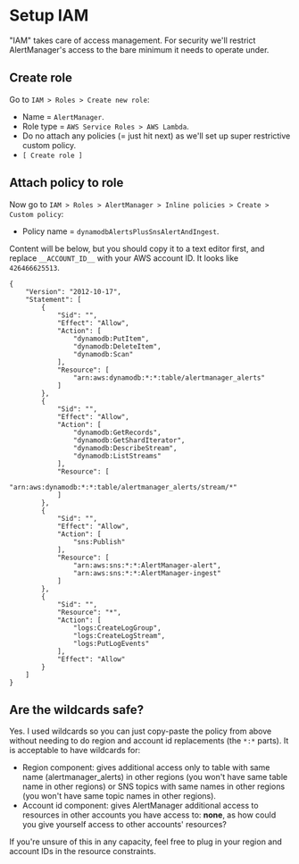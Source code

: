 Setup IAM
=========

"IAM" takes care of access management. For security we'll restrict AlertManager's access to
the bare minimum it needs to operate under.


Create role
-----------

Go to `IAM > Roles > Create new role`:

- Name = `AlertManager`.
- Role type = `AWS Service Roles > AWS Lambda`.
- Do no attach any policies (= just hit next) as we'll set up super restrictive custom policy.
- `[ Create role ]`


Attach policy to role
---------------------

Now go to `IAM > Roles > AlertManager > Inline policies > Create > Custom policy`:

- Policy name = `dynamodbAlertsPlusSnsAlertAndIngest`.

Content will be below, but you should copy it to a text editor first, and replace `__ACCOUNT_ID__` with your AWS account ID. It looks like `426466625513`.

```
{
    "Version": "2012-10-17",
    "Statement": [
    	{
            "Sid": "",
            "Effect": "Allow",
            "Action": [
                "dynamodb:PutItem",
                "dynamodb:DeleteItem",
                "dynamodb:Scan"
            ],
            "Resource": [
                "arn:aws:dynamodb:*:*:table/alertmanager_alerts"
            ]
    	},
    	{
            "Sid": "",
            "Effect": "Allow",
            "Action": [
	            "dynamodb:GetRecords",
	            "dynamodb:GetShardIterator",
	            "dynamodb:DescribeStream",
	            "dynamodb:ListStreams"
            ],
            "Resource": [
                "arn:aws:dynamodb:*:*:table/alertmanager_alerts/stream/*"
            ]
    	},
        {
            "Sid": "",
            "Effect": "Allow",
            "Action": [
                "sns:Publish"
            ],
            "Resource": [
                "arn:aws:sns:*:*:AlertManager-alert",
                "arn:aws:sns:*:*:AlertManager-ingest"
            ]
        },
        {
            "Sid": "",
            "Resource": "*",
            "Action": [
                "logs:CreateLogGroup",
                "logs:CreateLogStream",
                "logs:PutLogEvents"
            ],
            "Effect": "Allow"
        }
    ]
}
```

Are the wildcards safe?
-----------------------

Yes. I used wildcards so you can just copy-paste the policy from above without needing to do region and
account id replacements (the `*:*` parts). It is acceptable to have wildcards for:

- Region component: gives additional access only to table with same name (alertmanager_alerts)
  in other regions (you won't have same table name in other regions) or SNS topics with same
  names in other regions (you won't have same topic names in other regions).
- Account id component: gives AlertManager additional access to resources in other accounts you have access to: **none**,
  as how could you give yourself access to other accounts' resources?

If you're unsure of this in any capacity, feel free to plug in your region and account IDs in the resource constraints.
